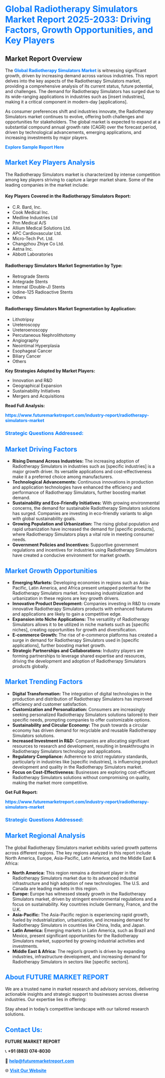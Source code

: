<h1 style="color: #007BFF;">Global Radiotherapy Simulators Market Report 2025-2033: Driving Factors, Growth Opportunities, and Key Players</h1>

<section id="overview">
<h2>Market Report Overview</h2>
<p>The <a href="https://www.futuremarketreport.com/industry-report/radiotherapy-simulators-market" style="color: #007BFF; text-decoration: none;"><strong>Global Radiotherapy Simulators Market</strong></a> is witnessing significant growth, driven by increasing demand across various industries. This report delves into the key aspects of the Radiotherapy Simulators market, providing a comprehensive analysis of its current status, future potential, and challenges. The demand for Radiotherapy Simulators has surged due to its wide-ranging applications in industries such as [insert industries], making it a critical component in modern-day [applications].</p>
<p>As consumer preferences shift and industries innovate, the Radiotherapy Simulators market continues to evolve, offering both challenges and opportunities for stakeholders. The global market is expected to expand at a substantial compound annual growth rate (CAGR) over the forecast period, driven by technological advancements, emerging applications, and increasing investments by major players.</p>
</section>

<section id="overview">
<p><a href="https://www.futuremarketreport.com/request-sample/reportId=35471" style="color: #007BFF; text-decoration: none;"><strong>Explore Sample Report Here</strong></a></p>
</section>

<section id="key-players">
<h2 style="color: #007BFF;">Market Key Players Analysis</h2>
<p>The Radiotherapy Simulators market is characterized by intense competition among key players striving to capture a larger market share. Some of the leading companies in the market include:</p>
<h4>Key Players Covered in the Radiotherapy Simulators Report:</h4>
<ul><li>C.R. Bard, Inc.</li><li>Cook Medical Inc.</li><li>Medline Industries Ltd</li><li>Pnn Medical A/S</li><li>Allium Medical Solutions Ltd.</li><li>APC Cardiovascular Ltd.</li><li>Micro-Tech Pvt. Ltd.</li><li>Changzhou Zhiye Co Ltd.</li><li>Aetna Inc.</li><li>Abbott Laboratories</li></ul>
<h4>Radiotherapy Simulators Market Segmentation by Type:</h4>
<ul><li>Retrograde Stents</li><li>Antegrade Stents</li><li>Internal (Double-J) Stents</li><li>Iodine-125 Radioactive Stents</li><li>Others</li></ul>

<h4>Radiotherapy Simulators Market Segmentation by Application:</h4>
<ul><li>Lithotripsy</li><li>Ureteroscopy</li><li>Ureteroenoscopy</li><li>Percutaneous Nephrolithotomy</li><li>Angiography</li><li>Neointimal Hyperplasia</li><li>Esophageal Cancer</li><li>Biliary Cancer</li><li>Others</li></ul>
<p><strong>Key Strategies Adopted by Market Players:</strong></p>
<ul>
<li>Innovation and R&D</li>
<li>Geographical Expansion</li>
<li>Sustainability Initiatives</li>
<li>Mergers and Acquisitions</li>
</ul>
</section>

<section>
<p><strong>Read Full Analysis: </strong></p><a href="https://www.futuremarketreport.com/industry-report/radiotherapy-simulators-market" style="color: #007BFF; text-decoration: none;"><strong>https://www.futuremarketreport.com/industry-report/radiotherapy-simulators-market</strong></a>
<h3 style="color: #007BFF;">Strategic Questions Addressed:</h3>
</section>

<section id="driving-factors">
<h2 style="color: #007BFF;">Market Driving Factors</h2>
<ul>
<li><strong>Rising Demand Across Industries:</strong> The increasing adoption of Radiotherapy Simulators in industries such as [specific industries] is a major growth driver. Its versatile applications and cost-effectiveness make it a preferred choice among manufacturers.</li>
<li><strong>Technological Advancements:</strong> Continuous innovations in production and application technologies have enhanced the efficiency and performance of Radiotherapy Simulators, further boosting market demand.</li>
<li><strong>Sustainability and Eco-Friendly Initiatives:</strong> With growing environmental concerns, the demand for sustainable Radiotherapy Simulators solutions has surged. Companies are investing in eco-friendly variants to align with global sustainability goals.</li>
<li><strong>Growing Population and Urbanization:</strong> The rising global population and rapid urbanization have increased the demand for [specific products], where Radiotherapy Simulators plays a vital role in meeting consumer needs.</li>
<li><strong>Government Policies and Incentives:</strong> Supportive government regulations and incentives for industries using Radiotherapy Simulators have created a conducive environment for market growth.</li>
</ul>
</section>

<section id="growth-opportunities">
<h2 style="color: #007BFF;">Market Growth Opportunities</h2>
<ul>
<li><strong>Emerging Markets:</strong> Developing economies in regions such as Asia-Pacific, Latin America, and Africa present untapped potential for the Radiotherapy Simulators market. Increasing industrialization and urbanization in these regions are key growth drivers.</li>
<li><strong>Innovative Product Development:</strong> Companies investing in R&D to create innovative Radiotherapy Simulators products with enhanced features and applications are likely to gain a competitive edge.</li>
<li><strong>Expansion into Niche Applications:</strong> The versatility of Radiotherapy Simulators allows it to be utilized in niche markets such as [specific niches], creating opportunities for growth and diversification.</li>
<li><strong>E-commerce Growth:</strong> The rise of e-commerce platforms has created a surge in demand for Radiotherapy Simulators used in [specific applications], further boosting market growth.</li>
<li><strong>Strategic Partnerships and Collaborations:</strong> Industry players are forming partnerships to leverage shared expertise and resources, driving the development and adoption of Radiotherapy Simulators products globally.</li>
</ul>
</section>

<section id="trending-factors">
<h2 style="color: #007BFF;">Market Trending Factors</h2>
<ul>
<li><strong>Digital Transformation:</strong> The integration of digital technologies in the production and distribution of Radiotherapy Simulators has improved efficiency and customer satisfaction.</li>
<li><strong>Customization and Personalization:</strong> Consumers are increasingly seeking personalized Radiotherapy Simulators solutions tailored to their specific needs, prompting companies to offer customizable options.</li>
<li><strong>Sustainability and Circular Economy:</strong> The push towards a circular economy has driven demand for recyclable and reusable Radiotherapy Simulators solutions.</li>
<li><strong>Increased Investment in R&D:</strong> Companies are allocating significant resources to research and development, resulting in breakthroughs in Radiotherapy Simulators technology and applications.</li>
<li><strong>Regulatory Compliance:</strong> Adherence to strict regulatory standards, particularly in industries like [specific industries], is influencing product development and quality in the Radiotherapy Simulators market.</li>
<li><strong>Focus on Cost-Effectiveness:</strong> Businesses are exploring cost-efficient Radiotherapy Simulators solutions without compromising on quality, making the market more competitive.</li>
</ul>
</section>

<section>
<p><strong>Get Full Report: </strong></p><a href="https://www.futuremarketreport.com/industry-report/radiotherapy-simulators-market" style="color: #007BFF; text-decoration: none;"><strong>https://www.futuremarketreport.com/industry-report/radiotherapy-simulators-market</strong></a>
<h3 style="color: #007BFF;">Strategic Questions Addressed:</h3>
</section>


<section id="regional-analysis">
<h2 style="color: #007BFF;">Market Regional Analysis</h2>
<p>The global Radiotherapy Simulators market exhibits varied growth patterns across different regions. The key regions analyzed in this report include North America, Europe, Asia-Pacific, Latin America, and the Middle East & Africa:</p>
<ul>
<li><strong>North America:</strong> This region remains a dominant player in the Radiotherapy Simulators market due to its advanced industrial infrastructure and high adoption of new technologies. The U.S. and Canada are leading markets in this region.</li>
<li><strong>Europe:</strong> Europe has witnessed steady growth in the Radiotherapy Simulators market, driven by stringent environmental regulations and a focus on sustainability. Key countries include Germany, France, and the U.K.</li>
<li><strong>Asia-Pacific:</strong> The Asia-Pacific region is experiencing rapid growth, fueled by industrialization, urbanization, and increasing demand for Radiotherapy Simulators in countries like China, India, and Japan.</li>
<li><strong>Latin America:</strong> Emerging markets in Latin America, such as Brazil and Mexico, present significant opportunities for the Radiotherapy Simulators market, supported by growing industrial activities and investments.</li>
<li><strong>Middle East & Africa:</strong> The region’s growth is driven by expanding industries, infrastructure development, and increasing demand for Radiotherapy Simulators in sectors like [specific sectors].</li>
</ul>
</section>

<footer>
<h2 style="color: #007BFF;">About FUTURE MARKET REPORT</h2>
<p>We are a trusted name in market research and advisory services, delivering actionable insights and strategic support to businesses across diverse industries. Our expertise lies in offering:</p>

<p>Stay ahead in today’s competitive landscape with our tailored research solutions.</p>

<h2 style="color: #007BFF;">Contact Us:</h2>
<p><strong>FUTURE MARKET REPORT</strong></p>
<p>📞 <strong>+91 (883) 074-8030</strong></p>
<p>📧 <strong><a href="mailto:help@futuremarketreport.com" style="color: #007BFF;">help@futuremarketreport.com</a></strong></p>
<p>🌐 <strong><a href="https://www.futuremarketreport.com/" style="color: #007BFF;">Visit Our Website</a></strong></p>
</footer>